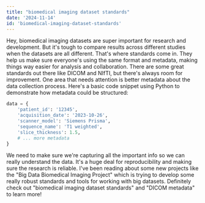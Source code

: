 ```yaml
---
title: "biomedical imaging dataset standards"
date: '2024-11-14'
id: 'biomedical-imaging-dataset-standards'
---
```


Hey, biomedical imaging datasets are super important for research and development.  But it's tough to compare results across different studies when the datasets are all different.  That's where standards come in.  They help us make sure everyone's using the same format and metadata, making things way easier for analysis and collaboration.  There are some great standards out there like DICOM and NIfTI, but there's always room for improvement.  One area that needs attention is better metadata about the data collection process.  Here's a basic code snippet using Python to demonstrate how metadata could be structured: 

```python 
data = {
    'patient_id': '12345',
    'acquisition_date': '2023-10-26',
    'scanner_model': 'Siemens Prisma',
    'sequence_name': 'T1 weighted',
    'slice_thickness': 1.5,
    # ... more metadata
} 
``` 

We need to make sure we're capturing all the important info so we can really understand the data.  It's a huge deal for reproducibility and making sure the research is reliable.  I've been reading about some new projects like the "Big Data Biomedical Imaging Project" which is trying to develop some really robust standards and tools for working with big datasets.  Definitely check out "biomedical imaging dataset standards" and "DICOM metadata" to learn more!
